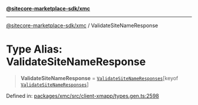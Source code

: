 [**@sitecore-marketplace-sdk/xmc**](../README.md)

***

[@sitecore-marketplace-sdk/xmc](../README.md) / ValidateSiteNameResponse

# Type Alias: ValidateSiteNameResponse

> **ValidateSiteNameResponse** = [`ValidateSiteNameResponses`](ValidateSiteNameResponses.md)\[keyof [`ValidateSiteNameResponses`](ValidateSiteNameResponses.md)\]

Defined in: [packages/xmc/src/client-xmapp/types.gen.ts:2598](https://github.com/Sitecore/sitecore-marketplace-sdk/blob/e87783cce9f115393973a45e109d17b99bf1df7e/packages/xmc/src/client-xmapp/types.gen.ts#L2598)
